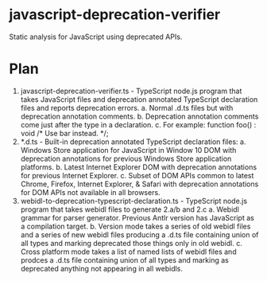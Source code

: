 javascript-deprecation-verifier
================

Static analysis for JavaScript using deprecated APIs.

Plan
====

1. javascript-deprecation-verifier.ts - TypeScript node.js program that takes JavaScript files and deprecation annotated TypeScript declaration files and reports deprecation errors.
	a. Normal .d.ts files but with deprecation annotation comments.
	b. Deprecation annotation comments come just after the type in a declaration.
	c. For example: function foo() : void /* <deprecated>Use bar instead.</deprecated> */;
2. *.d.ts - Built-in deprecation annotated TypeScript declaration files:
	a. Windows Store application for JavaScript in Window 10 DOM with deprecation annotations for previous Windows Store application platforms.
	b. Latest Internet Explorer DOM with deprecation annotations for previous Internet Explorer.
	c. Subset of DOM APIs common to latest Chrome, Firefox, Internet Explorer, & Safari with deprecation annotations for DOM APIs not available in all browsers.
3. webidl-to-deprecation-typescript-declaration.ts - TypeScript node.js program that takes webidl files to generate 2.a/b and 2.c
	a. Webidl grammar for parser generator. Previous Antlr version has JavaScript as a compilation target.
	b. Version mode takes a series of old webidl files and a series of new webidl files producing a .d.ts file containing union of all types and marking deprecated those things only in old webidl.
	c. Cross platform mode takes a list of named lists of webidl files and prodces a .d.ts file containing union of all types and marking as deprecated anything not appearing in all webidls.
